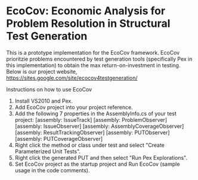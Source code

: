 EcoCov: Economic Analysis for Problem Resolution in Structural Test Generation
==========================================================================

This is a prototype implementation for the EcoCov framework. EcoCov prioritzie problems encountered by test generation tools (specifically Pex in this implementation) to obtain the max return-on-investment in testing. Below is our project website,
https://sites.google.com/site/ecocov4testgeneration/

Instructions on how to use EcoCov

1. Install VS2010 and Pex.
2. Add EcoCov project into your project reference.
3. Add the following 7 properties in the AssemblyInfo.cs of your test project:
[assembly: IssueTrack]
[assembly: ProblemObserver]
[assembly: IssueObserver]
[assembly: AssemblyCoverageObserver]
[assembly: ResultTrackingObserver]
[assembly: PUTObserver]
[assembly: PUTCoverageObserver]
4. Right click the method or class under test and select "Create Parameterized Unit Tests".
5. Right click the generated PUT and then select "Run Pex Explorations".
6. Set EcoCov project as the startup project and Run EcoCov (sample usage in the code comments). 
